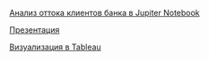 [Анализ оттока клиентов банка в Jupiter Notebook](https://github.com/AlexSlobodskoj/Portfolio/blob/main/Bank_Churn/bank_churn.ipynb)

[Презентация](https://github.com/AlexSlobodskoj/Portfolio/blob/main/Bank_Churn/presentation_bank_churn.pdf)

[Визуализация в Tableau](https://public.tableau.com/app/profile/alex.slobodskoj/viz/_17385912335970/sheet0)
